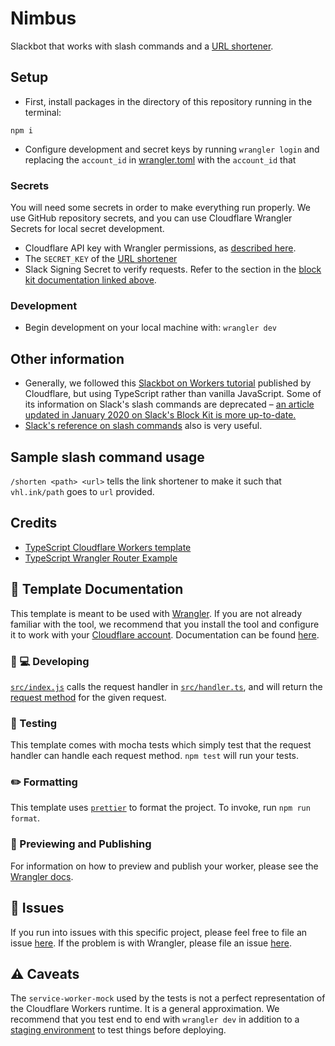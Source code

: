 # Nimbus

Slackbot that works with slash commands and a [URL shortener](https://github.com/VandyHacks/vhl.ink).

## Setup

- First, install packages in the directory of this repository running in the terminal:

`npm i`

- Configure development and secret keys by running `wrangler login` and replacing the `account_id` in [wrangler.toml](./wrangler.toml) with the `account_id` that

### Secrets

You will need some secrets in order to make everything run properly. We use GitHub repository secrets, and you can use Cloudflare Wrangler Secrets for local secret development.

- Cloudflare API key with Wrangler permissions, as [described here](https://support.cloudflare.com/hc/en-us/articles/200167836-Managing-API-Tokens-and-Keys).
- The `SECRET_KEY` of the [URL shortener](https://github.com/VandyHacks/vhl.ink)
- Slack Signing Secret to verify requests. Refer to the section in the [block kit documentation linked above](https://api.slack.com/tutorials/slash-block-kit).

### Development

- Begin development on your local machine with:
  `wrangler dev`

## Other information

- Generally, we followed this [Slackbot on Workers tutorial](https://developers.cloudflare.com/workers/tutorials/build-a-slackbot) published by Cloudflare, but using TypeScript rather than vanilla JavaScript. Some of its information on Slack's slash commands are deprecated – [an article updated in January 2020 on Slack's Block Kit is more up-to-date.](https://api.slack.com/tutorials/slash-block-kit)
- [Slack's reference on slash commands](https://api.slack.com/interactivity/slash-commands) also is very useful.

## Sample slash command usage

`/shorten <path> <url>` tells the link shortener to make it such that `vhl.ink/path` goes to `url` provided.

## Credits

- [TypeScript Cloudflare Workers template](https://github.com/cloudflare/worker-typescript-template)
- [TypeScript Wrangler Router Example](https://github.com/13rac1/cloudflare-ts-worker-template-router)

## 🔋 Template Documentation

This template is meant to be used with [Wrangler](https://github.com/cloudflare/wrangler). If you are not already familiar with the tool, we recommend that you install the tool and configure it to work with your [Cloudflare account](https://dash.cloudflare.com). Documentation can be found [here](https://developers.cloudflare.com/workers/tooling/wrangler/).

### 👩 💻 Developing

[`src/index.js`](./src/index.ts) calls the request handler in [`src/handler.ts`](./src/handler.ts), and will return the [request method](https://developer.mozilla.org/en-US/docs/Web/API/Request/method) for the given request.

### 🧪 Testing

This template comes with mocha tests which simply test that the request handler can handle each request method. `npm test` will run your tests.

### ✏️ Formatting

This template uses [`prettier`](https://prettier.io/) to format the project. To invoke, run `npm run format`.

### 👀 Previewing and Publishing

For information on how to preview and publish your worker, please see the [Wrangler docs](https://developers.cloudflare.com/workers/tooling/wrangler/commands/#publish).

## 🤢 Issues

If you run into issues with this specific project, please feel free to file an issue [here](https://github.com/cloudflare/workers-typescript-template/issues). If the problem is with Wrangler, please file an issue [here](https://github.com/cloudflare/wrangler/issues).

## ⚠️ Caveats

The `service-worker-mock` used by the tests is not a perfect representation of the Cloudflare Workers runtime. It is a general approximation. We recommend that you test end to end with `wrangler dev` in addition to a [staging environment](https://developers.cloudflare.com/workers/tooling/wrangler/configuration/environments/) to test things before deploying.
